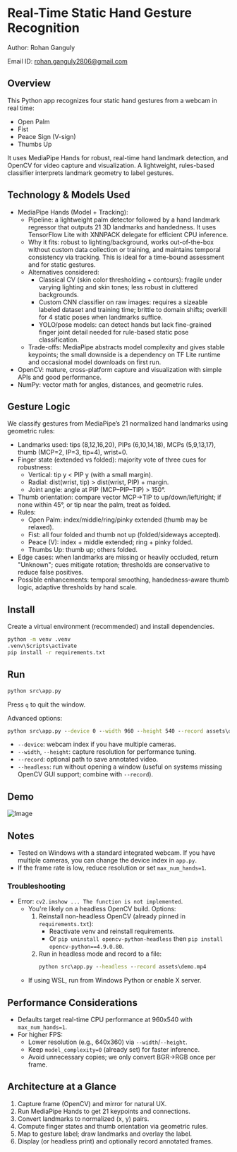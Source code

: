 # Real-Time Static Hand Gesture Recognition

Author: Rohan Ganguly

Email ID: rohan.ganguly2806@gmail.com

## Overview
This Python app recognizes four static hand gestures from a webcam in real time:
- Open Palm
- Fist
- Peace Sign (V-sign)
- Thumbs Up

It uses MediaPipe Hands for robust, real-time hand landmark detection, and OpenCV for video capture and visualization. A lightweight, rules-based classifier interprets landmark geometry to label gestures.

## Technology & Models Used
- MediaPipe Hands (Model + Tracking):
	- Pipeline: a lightweight palm detector followed by a hand landmark regressor that outputs 21 3D landmarks and handedness. It uses TensorFlow Lite with XNNPACK delegate for efficient CPU inference.
	- Why it fits: robust to lighting/background, works out-of-the-box without custom data collection or training, and maintains temporal consistency via tracking. This is ideal for a time-bound assessment and for static gestures.
	- Alternatives considered:
		- Classical CV (skin color thresholding + contours): fragile under varying lighting and skin tones; less robust in cluttered backgrounds.
		- Custom CNN classifier on raw images: requires a sizeable labeled dataset and training time; brittle to domain shifts; overkill for 4 static poses when landmarks suffice.
		- YOLO/pose models: can detect hands but lack fine-grained finger joint detail needed for rule-based static pose classification.
	- Trade-offs: MediaPipe abstracts model complexity and gives stable keypoints; the small downside is a dependency on TF Lite runtime and occasional model downloads on first run.
- OpenCV: mature, cross-platform capture and visualization with simple APIs and good performance.
- NumPy: vector math for angles, distances, and geometric rules.

## Gesture Logic
We classify gestures from MediaPipe’s 21 normalized hand landmarks using geometric rules:

- Landmarks used: tips (8,12,16,20), PIPs (6,10,14,18), MCPs (5,9,13,17), thumb (MCP=2, IP=3, tip=4), wrist=0.
- Finger state (extended vs folded): majority vote of three cues for robustness:
	- Vertical: tip y < PIP y (with a small margin).
	- Radial: dist(wrist, tip) > dist(wrist, PIP) + margin.
	- Joint angle: angle at PIP (MCP–PIP–TIP) > 150°.
- Thumb orientation: compare vector MCP→TIP to up/down/left/right; if none within 45°, or tip near the palm, treat as folded.
- Rules:
	- Open Palm: index/middle/ring/pinky extended (thumb may be relaxed).
	- Fist: all four folded and thumb not up (folded/sideways accepted).
	- Peace (V): index + middle extended; ring + pinky folded.
	- Thumbs Up: thumb up; others folded.
- Edge cases: when landmarks are missing or heavily occluded, return "Unknown"; cues mitigate rotation; thresholds are conservative to reduce false positives.
- Possible enhancements: temporal smoothing, handedness-aware thumb logic, adaptive thresholds by hand scale.

## Install
Create a virtual environment (recommended) and install dependencies.

```bat
python -m venv .venv
.venv\Scripts\activate
pip install -r requirements.txt
```

## Run

```bat
python src\app.py
```

Press `q` to quit the window.

Advanced options:

```bat
python src\app.py --device 0 --width 960 --height 540 --record assets\demo.mp4
```

- `--device`: webcam index if you have multiple cameras.
- `--width`, `--height`: capture resolution for performance tuning.
- `--record`: optional path to save annotated video.
- `--headless`: run without opening a window (useful on systems missing OpenCV GUI support; combine with `--record`).

## Demo
![Image](https://github.com/user-attachments/assets/7f3b7dba-fbe5-4e8d-9ec3-b3bc94c8323b)

## Notes
- Tested on Windows with a standard integrated webcam. If you have multiple cameras, you can change the device index in `app.py`.
- If the frame rate is low, reduce resolution or set `max_num_hands=1`.

### Troubleshooting
- Error: `cv2.imshow ... The function is not implemented`.
  - You're likely on a headless OpenCV build. Options:
	 1) Reinstall non-headless OpenCV (already pinned in `requirements.txt`):
		 - Reactivate venv and reinstall requirements.
		 - Or `pip uninstall opencv-python-headless` then `pip install opencv-python==4.9.0.80`.
	 2) Run in headless mode and record to a file:
		 ```bat
		 python src\app.py --headless --record assets\demo.mp4
		 ```
  - If using WSL, run from Windows Python or enable X server.

## Performance Considerations
- Defaults target real-time CPU performance at 960x540 with `max_num_hands=1`.
- For higher FPS:
	- Lower resolution (e.g., 640x360) via `--width`/`--height`.
	- Keep `model_complexity=0` (already set) for faster inference.
	- Avoid unnecessary copies; we only convert BGR→RGB once per frame.

## Architecture at a Glance
1) Capture frame (OpenCV) and mirror for natural UX.
2) Run MediaPipe Hands to get 21 keypoints and connections.
3) Convert landmarks to normalized (x, y) pairs.
4) Compute finger states and thumb orientation via geometric rules.
5) Map to gesture label; draw landmarks and overlay the label.
6) Display (or headless print) and optionally record annotated frames.

